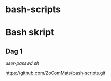 # bash-scripts

# Bash skript

## Dag 1

_*user-passwd.sh*_



https://github.com/ZoComMats/bash-scripts.git

